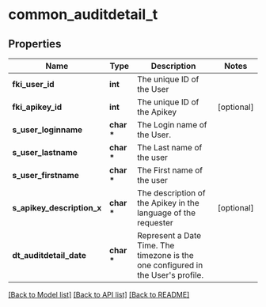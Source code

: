 # common_auditdetail_t

## Properties
Name | Type | Description | Notes
------------ | ------------- | ------------- | -------------
**fki_user_id** | **int** | The unique ID of the User | 
**fki_apikey_id** | **int** | The unique ID of the Apikey | [optional] 
**s_user_loginname** | **char \*** | The Login name of the User. | 
**s_user_lastname** | **char \*** | The Last name of the user | 
**s_user_firstname** | **char \*** | The First name of the user | 
**s_apikey_description_x** | **char \*** | The description of the Apikey in the language of the requester | [optional] 
**dt_auditdetail_date** | **char \*** | Represent a Date Time. The timezone is the one configured in the User&#39;s profile. | 

[[Back to Model list]](../README.md#documentation-for-models) [[Back to API list]](../README.md#documentation-for-api-endpoints) [[Back to README]](../README.md)



